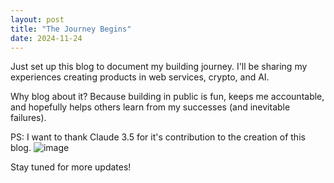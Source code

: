 ```yaml
---
layout: post
title: "The Journey Begins"
date: 2024-11-24
---
```


Just set up this blog to document my building journey. I'll be sharing my experiences creating products in web services, crypto, and AI.

Why blog about it? Because building in public is fun, keeps me accountable, and hopefully helps others learn from my successes (and inevitable failures).

PS: I want to thank Claude 3.5 for it's contribution to the creation of this blog.
![image](https://github.com/user-attachments/assets/9ba110af-3b53-4c32-bcf2-236270651da8)


Stay tuned for more updates!
